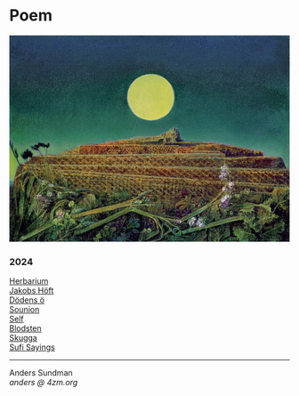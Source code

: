 # Poem

![MaxErnst](readme.jpg)  


### 2024

[Herbarium](herbarium.md)  
[Jakobs Höft](jacob.md)  
[Dödens ö](dödensö.md)  
[Sounion](sounion.md)  
[Self](identity.md)  
[Blodsten](blodsten.md)  
[Skugga](skugga.md)  
[Sufi Sayings](thistoo.md)

---

Anders Sundman  
_anders @ 4zm.org_